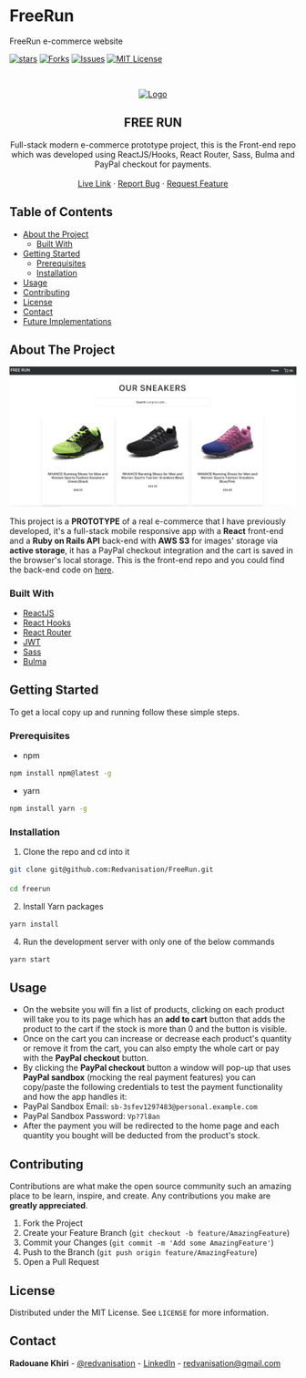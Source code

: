 # FreeRun
FreeRun e-commerce website

<!-- PROJECT SHIELDS -->
<!--
*** I'm using markdown "reference style" links for readability.
*** Reference links are enclosed in brackets [ ] instead of parentheses ( ).
*** See the bottom of this document for the declaration of the reference variables
*** for contributors-url, forks-url, etc. This is an optional, concise syntax you may use.
*** https://www.markdownguide.org/basic-syntax/#reference-style-links
-->
[![stars][stars-shield]][stars-url]
[![Forks][forks-shield]][forks-url]
[![Issues][issues-shield]][issues-url]
[![MIT License][license-shield]][license-url]



<!-- PROJECT LOGO -->
<br />
<p align="center">
  <a href="https://github.com/redvanisation/Tech-Talks">
    <img src="./public/screenshot-1.png" alt="Logo" width="860" height="460">
  </a>

  <h2 align="center">FREE RUN</h2>

  <p align="center">
    Full-stack modern e-commerce prototype project, this is the Front-end repo which was developed using ReactJS/Hooks, React Router, Sass, Bulma and PayPal checkout for payments.
    <br />
    <br />
    <a href="https://objective-payne-c9a208.netlify.com/" target="_blank">Live Link</a>
    ·
    <a href="https://github.com/Redvanisation/FreeRun/issues">Report Bug</a>
    ·
    <a href="https://github.com/Redvanisation/FreeRun/issues">Request Feature</a>
  </p>
</p>



<!-- TABLE OF CONTENTS -->
## Table of Contents

* [About the Project](#about-the-project)
  * [Built With](#built-with)
* [Getting Started](#getting-started)
  * [Prerequisites](#prerequisites)
  * [Installation](#installation)
* [Usage](#usage)
* [Contributing](#contributing)
* [License](#license)
* [Contact](#contact)
* [Future Implementations](#future-implementations)



<!-- ABOUT THE PROJECT -->
## About The Project

[![Product Name Screen Shot][product-screenshot]](https://tech--talks.herokuapp.com/)

This project is a **PROTOTYPE** of a real e-commerce that I have previously developed, it's a full-stack mobile responsive app with a **React** front-end and a **Ruby on Rails API** back-end with **AWS S3** for images' storage via **active storage**, it has a PayPal checkout integration and the cart is saved in the browser's local storage. This is the front-end repo and you could find the back-end code on [here](https://github.com/Redvanisation/FreeRunAPI).


### Built With

* [ReactJS](http://reactjs.org/)
* [React Hooks](https://reactjs.org/docs/hooks-intro.html)
* [React Router](https://github.com/ReactTraining/react-router)
* [JWT](https://jwt.io/)
* [Sass](https://sass-lang.com/)
* [Bulma](https://bulma.io/)



<!-- GETTING STARTED -->
## Getting Started

To get a local copy up and running follow these simple steps.



### Prerequisites


* npm
```sh
npm install npm@latest -g
```

* yarn
```sh
npm install yarn -g
```



### Installation
 
1. Clone the repo and cd into it
```sh
git clone git@github.com:Redvanisation/FreeRun.git

cd freerun
```
2. Install Yarn packages
```sh
yarn install
```
4. Run the development server with only one of the below commands
```sh
yarn start
```



<!-- USAGE EXAMPLES -->
## Usage

- On the website you will fin a list of products, clicking on each product will take you to its page which has an **add to cart** button that adds the product to the cart if the stock is more than 0 and the button is visible.
- Once on the cart you can increase or decrease each product's quantity or remove it from the cart, you can also empty the whole cart or pay with the **PayPal checkout** button.
- By clicking the **PayPal checkout** button a window will pop-up that uses **PayPal sandbox** (mocking the real payment features) you can copy/paste the following credentials to test the payment functionality and how the app handles it:
 - PayPal Sandbox Email: `sb-3sfev1297483@personal.example.com`
 - PayPal Sandbox Password: `Vp?7l8an`
- After the payment you will be redirected to the home page and each quantity you bought will be deducted from the product's stock.



<!-- CONTRIBUTING -->
## Contributing

Contributions are what make the open source community such an amazing place to be learn, inspire, and create. Any contributions you make are **greatly appreciated**.

1. Fork the Project
2. Create your Feature Branch (`git checkout -b feature/AmazingFeature`)
3. Commit your Changes (`git commit -m 'Add some AmazingFeature'`)
4. Push to the Branch (`git push origin feature/AmazingFeature`)
5. Open a Pull Request



<!-- LICENSE -->
## License

Distributed under the MIT License. See `LICENSE` for more information.



<!-- CONTACT -->
## Contact

**Radouane Khiri** - [@redvanisation](https://twitter.com/redvanisation) - [LinkedIn](https://www.linkedin.com/in/redvan/) - redvanisation@gmail.com





<!-- MARKDOWN LINKS & IMAGES -->
<!-- https://www.markdownguide.org/basic-syntax/#reference-style-links -->
[stars-shield]: https://img.shields.io/github/stars/Redvanisation/FreeRun
[stars-url]: https://github.com/Redvanisation/FreeRun/stargazers
[forks-shield]: https://img.shields.io/github/forks/Redvanisation/FreeRun
[forks-url]: https://github.com/Redvanisation/FreeRun/network/members
[issues-shield]: https://img.shields.io/github/issues/Redvanisation/FreeRun
[issues-url]: https://github.com/Redvanisation/FreeRun/issues
[license-shield]: https://img.shields.io/github/license/Redvanisation/FreeRun
[license-url]: https://github.com/Redvanisation/FreeRun/blob/develop/LICENSE
[product-screenshot]: ./public/screenshot-2.png
